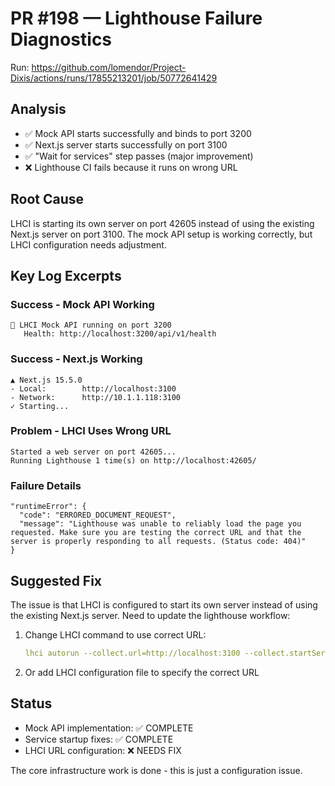 # PR #198 — Lighthouse Failure Diagnostics
Run: https://github.com/lomendor/Project-Dixis/actions/runs/17855213201/job/50772641429

## Analysis
- ✅ Mock API starts successfully and binds to port 3200
- ✅ Next.js server starts successfully on port 3100
- ✅ "Wait for services" step passes (major improvement)
- ❌ Lighthouse CI fails because it runs on wrong URL

## Root Cause
LHCI is starting its own server on port 42605 instead of using the existing Next.js server on port 3100. The mock API setup is working correctly, but LHCI configuration needs adjustment.

## Key Log Excerpts

### Success - Mock API Working
```
🚀 LHCI Mock API running on port 3200
   Health: http://localhost:3200/api/v1/health
```

### Success - Next.js Working
```
▲ Next.js 15.5.0
- Local:        http://localhost:3100
- Network:      http://10.1.1.118:3100
✓ Starting...
```

### Problem - LHCI Uses Wrong URL
```
Started a web server on port 42605...
Running Lighthouse 1 time(s) on http://localhost:42605/
```

### Failure Details
```
"runtimeError": {
  "code": "ERRORED_DOCUMENT_REQUEST",
  "message": "Lighthouse was unable to reliably load the page you requested. Make sure you are testing the correct URL and that the server is properly responding to all requests. (Status code: 404)"
}
```

## Suggested Fix
The issue is that LHCI is configured to start its own server instead of using the existing Next.js server. Need to update the lighthouse workflow:

1. Change LHCI command to use correct URL:
   ```yaml
   lhci autorun --collect.url=http://localhost:3100 --collect.startServerCommand="echo 'already started'"
   ```

2. Or add LHCI configuration file to specify the correct URL

## Status
- Mock API implementation: ✅ COMPLETE
- Service startup fixes: ✅ COMPLETE
- LHCI URL configuration: ❌ NEEDS FIX

The core infrastructure work is done - this is just a configuration issue.